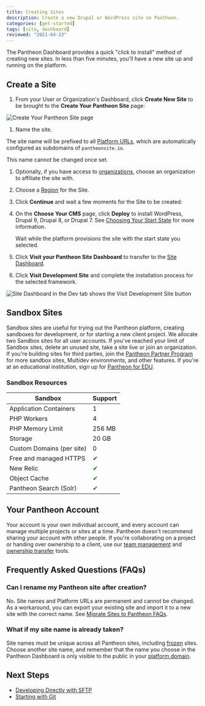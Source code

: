 ```yaml
---
title: Creating Sites
description: Create a new Drupal or WordPress site on Pantheon.
categories: [get-started]
tags: [site, dashboard]
reviewed: "2021-04-23"
---
```


The Pantheon Dashboard provides a quick "click to install" method of creating new sites. In less than five minutes, you'll have a new site up and running on the platform.

## Create a Site

1. From your User or Organization's Dashboard, click **Create New Site** to be brought to the **Create Your Pantheon Site** page:

  ![Create Your Pantheon Site page](../images/dashboard/create-pantheon-site.png)

1. Name the site.

  <Alert title="Note" type="info">

  The site name will be prefixed to all [Platform URLs](/domains/#platform-domains), which are automatically configured as subdomains of `pantheonsite.io`.

  This name cannot be changed once set.

  </Alert>

1. Optionally, if you have access to [organizations](/organization-dashboard/#new-sites), choose an organization to affiliate the site with.
1. Choose a [Region](/regions) for the Site.
1. Click **Continue** and wait a few moments for the Site to be created:

1. On the **Choose Your CMS** page, click **Deploy** to install WordPress, Drupal 9, Drupal 8, or Drupal 7. See [Choosing Your Start State](/start-state) for more information.

   Wait while the platform provisions the site with the start state you selected.

1. Click **Visit your Pantheon Site Dashboard** to transfer to the [Site Dashboard](/guides/quickstart/site-dashboard/).
1. Click **Visit Development Site** and complete the installation process for the selected framework.

  ![Site Dashboard in the Dev tab shows the Visit Development Site button](../images/dashboard/site-dashboard-dev.png)

## Sandbox Sites

Sandbox sites are useful for trying out the Pantheon platform, creating sandboxes for development, or for starting a new client project. We allocate two Sandbox sites for all user accounts. If you've reached your limit of Sandbox sites, delete an unused site, take a site live or join an organization. If you're building sites for third parties, join the [Pantheon Partner Program](https://pantheon.io/plans/partner-program?docs) for more sandbox sites, Multidev environments, and other features. If you're at an educational institution, sign up for [Pantheon for EDU](https://pantheon.io/edu?docs).

### Sandbox Resources

| Sandbox         | Support  |
| ------------- | -------------------------------------- |
| Application Containers | 1 |
| PHP Workers            | 4 |
| PHP Memory Limit       | 256 MB|
| Storage                | 20 GB|
| Custom Domains (per site) <Popover content="For details, see <a href='https://pantheon.io/docs/domains#custom-domains/'> Domains and Redirects.</a>."  /> | 0 |
| Free and managed HTTPS <Popover content="For details, see <a href='https://pantheon.io/docs/https/'>HTTPS on Pantheon's Global CDN.</a>."  /> | <span style="color:green">✔</span> |
| New Relic <Popover content="For details, see <a href='https://pantheon.io/docs/new-relic'>New Relic APM Pro</a>."  />  | <span style="color:green">✔</span>   |
| Object Cache <Popover content="For details, see <a href='https://pantheon.io/docs/object-cache'>Object Cache (formerly Redis) for Drupal or WordPress</a>."  />|<span style="color:green">✔</span>  |
| Pantheon Search (Solr) <Popover content="For details, see <a href='https://pantheon.io/docs/solr'>Pantheon Search (formerly Solr)</a>." /> |<span style="color:green">✔</span>  |

## Your Pantheon Account

Your account is your own individual account, and every account can manage multiple projects or sites at a time. Pantheon doesn't recommend sharing your account with other people. If you're collaborating on a project or handing over ownership to a client, use our [team management](/team-management) and [ownership transfer](/site-owner-faq/#billing-tasks) tools.

## Frequently Asked Questions (FAQs)

### Can I rename my Pantheon site after creation?

No. Site names and Platform URLs are permanent and cannot be changed. As a workaround, you can export your existing site and import it to a new site with the correct name. See [Migrate Sites to Pantheon FAQs](/migrate/#how-do-i-clone-an-existing-pantheon-site).

### What if my site name is already taken?

Site names must be unique across all Pantheon sites, including [frozen](/platform-considerations/#inactive-site-freezing) sites. Choose another site name, and remember that the name you choose in the Pantheon Dashboard is only visible to the public in your [platform domain](/domains/#platform-domains).

## Next Steps

 - [Developing Directly with SFTP](/sftp)
 - [Starting with Git](/git)
